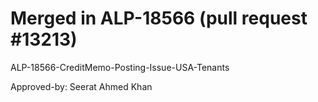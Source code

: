 # Merged in ALP-18566 (pull request #13213)

ALP-18566-CreditMemo-Posting-Issue-USA-Tenants

Approved-by: Seerat Ahmed Khan
